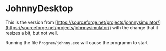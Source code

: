 # JohnnyDesktop
This is the version from [https://sourceforge.net/projects/johnnysimulator/](https://sourceforge.net/projects/johnnysimulator/) with the change that it resizes a bit, but not well.

Running the file `Program/johnny.exe` will cause the programm to start
